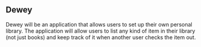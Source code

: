 ## Dewey

Dewey will be an application that allows users to set up their own personal library.  The application will allow users to list any kind of item in their library (not just books) and keep track of it when another user checks the item out.

